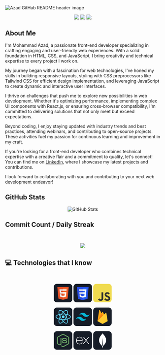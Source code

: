 <img src="https://github.com/azad-xyz/azaaaaaaaaad/blob/main/banner.png" alt="Azad GitHub README header image">
<p align="center"><a href="https://www.facebook.com/azaaaaaaaaad"><img src="https://img.shields.io/badge/facebook-%230077B5.svg?&style=for-the-badge&logo=facebook&logoColor=white" height=25></a> <a href="https://www.linkedin.com/in/azaaaaaaaaad"><img src="https://img.shields.io/badge/linkedin-%230077B5.svg?&style=for-the-badge&logo=linkedin&logoColor=white" height=25></a> <a href="https://www.instagram.com/azaaaaaaaaad/"><img src="https://img.shields.io/badge/instagram-%23E4405F.svg?&style=for-the-badge&logo=instagram&logoColor=white" height=25></a></p>
<h2>About Me</h2>
<p> I'm Mohammad Azad, a passionate front-end developer specializing in crafting engaging and user-friendly web experiences. With a solid foundation in HTML, CSS, and JavaScript, I bring creativity and technical expertise to every project I work on.

My journey began with a fascination for web technologies, I've honed my skills in building responsive layouts, styling with CSS preprocessors like Tailwind CSS for efficient design implementation, and leveraging JavaScript to create dynamic and interactive user interfaces.

I thrive on challenges that push me to explore new possibilities in web development. Whether it's optimizing performance, implementing complex UI components with React.js, or ensuring cross-browser compatibility, I'm committed to delivering solutions that not only meet but exceed expectations.

Beyond coding, I enjoy staying updated with industry trends and best practices, attending webinars, and contributing to open-source projects. These activities fuel my passion for continuous learning and improvement in my craft.

If you're looking for a front-end developer who combines technical expertise with a creative flair and a commitment to quality, let's connect! You can find me on [LinkedIn](https://www.linkedin.com/in/azaaaaaaaaad/), where I showcase my latest projects and contributions.

I look forward to collaborating with you and contributing to your next web development endeavor!</p>


<h2>GitHub Stats</h2>
<p align="center"><img src="https://github-readme-stats.vercel.app/api?username=azaaaaaaaaad&amp;show_icons=true" alt="GitHub Stats"></p>


<h2>Commit Count / Daily Streak</h2>
<br />
<p align="center">
  <img width="60%" src="https://streak-stats.demolab.com/?user=azaaaaaaaaad" />
</p>



## :computer: Technologies that I know

<br>
<p align="center">
<img src="https://github.com/azaaaaaaaaad/azaaaaaaaaad/blob/main/icons/HTML.png"/>
<img src="https://github.com/azaaaaaaaaad/azaaaaaaaaad/blob/main/icons/css.png"/>
<img src="https://github.com/azaaaaaaaaad/azaaaaaaaaad/blob/main/icons/JavaScript.png"/>
</p>
<p align="center">
<img src="https://github.com/azaaaaaaaaad/azaaaaaaaaad/blob/main/icons/react.png"/>
<img src="https://github.com/azaaaaaaaaad/azaaaaaaaaad/blob/main/icons/tailwind.png"/>
<img src="https://github.com/azaaaaaaaaad/azaaaaaaaaad/blob/main/icons/firebase.png"/>
</p>
<p align="center">
<img src="https://github.com/azaaaaaaaaad/azaaaaaaaaad/blob/main/icons/node.png"/>
<img src="https://github.com/azaaaaaaaaad/azaaaaaaaaad/blob/main/icons/express.png"/>
<img src="https://github.com/azaaaaaaaaad/azaaaaaaaaad/blob/main/icons/mongo.png"/>
</p><br/>





